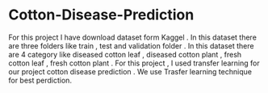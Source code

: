 # Cotton-Disease-Prediction

For this project I have download dataset form Kaggel . In this dataset there are three folders like train , test and validation folder . In this dataset there are 4 category like diseased cotton leaf , diseased cotton plant , fresh cotton leaf , fresh cotton plant .
For this project , I used transfer learning  for our project cotton disease prediction .
We use Trasfer learning technique for best perdiction.
